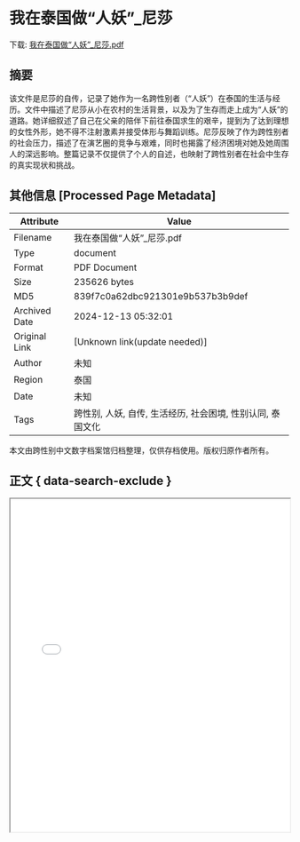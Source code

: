 # 我在泰国做“人妖”_尼莎

<!-- tcd_download_link -->
下载: <a href="../我在泰国做“人妖”_尼莎.pdf" download>我在泰国做“人妖”_尼莎.pdf</a>
<!-- tcd_download_link_end -->

## 摘要

<!-- tcd_abstract -->
该文件是尼莎的自传，记录了她作为一名跨性别者（“人妖”）在泰国的生活与经历。文件中描述了尼莎从小在农村的生活背景，以及为了生存而走上成为“人妖”的道路。她详细叙述了自己在父亲的陪伴下前往泰国求生的艰辛，提到为了达到理想的女性外形，她不得不注射激素并接受体形与舞蹈训练。尼莎反映了作为跨性别者的社会压力，描述了在演艺圈的竞争与艰难，同时也揭露了经济困境对她及她周围人的深远影响。整篇记录不仅提供了个人的自述，也映射了跨性别者在社会中生存的真实现状和挑战。

<!-- tcd_abstract_end -->

## 其他信息 [Processed Page Metadata]

| Attribute       | Value                                  |
|-----------------|----------------------------------------|
| Filename        | 我在泰国做“人妖”_尼莎.pdf                             |
| Type            | document                                 |
| Format          | PDF Document                               |
| Size            | 235626 bytes                           |
| MD5             | 839f7c0a62dbc921301e9b537b3b9def                                  |
| Archived Date   | 2024-12-13 05:32:01                             |
| Original Link   | [Unknown link(update needed)]                         |
| Author          | 未知                               |
| Region          | 泰国                               |
| Date            | 未知                                 |
| Tags            | 跨性别, 人妖, 自传, 生活经历, 社会困境, 性别认同, 泰国文化                                 |

本文由跨性别中文数字档案馆归档整理，仅供存档使用。版权归原作者所有。


## 正文 { data-search-exclude }

<!-- tcd_main_text -->
<iframe src="../我在泰国做“人妖”_尼莎.pdf" width="100%" height="600px">
    <p>无法显示PDF，请下载查看。</p>
</iframe>
<!-- tcd_main_text_end -->

